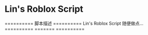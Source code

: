 # Lin's Roblox Script

========== 脚本描述 ==========
Lin's Roblox Script
随便做点...
========== ======= ==========
